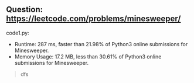 ## Question: https://leetcode.com/problems/minesweeper/

code1.py:
* Runtime: 287 ms, faster than 21.98% of Python3 online submissions for Minesweeper.
* Memory Usage: 17.2 MB, less than 30.61% of Python3 online submissions for Minesweeper.
> dfs